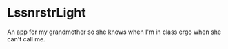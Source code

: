 # LssnrstrLight
An app for my grandmother so she knows when I'm in class ergo when she can't call me.
